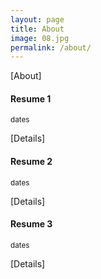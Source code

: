 ```yaml
---
layout: page
title: About
image: 08.jpg
permalink: /about/
---
```


[About]

#### Resume 1
<small>dates</small>

[Details]

#### Resume 2
<small>dates</small>

[Details]

#### Resume 3
<small>dates</small>

[Details]